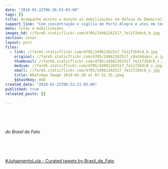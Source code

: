 ```yaml
---
date: "2018-01-22T06:36:53-03:00"
tags: []
title: Acompanhe minuto a minuto as mobilizações em defesa da Democracia e do direito do Lula ser candidato
support_line: "Com concentração e vigília em Porto Alegre e atos em todo o Brasil, veja os destaques selecionados pelo Brasil de Fato."
menu: lutas e mobilizações
images_hd: //farm5.staticflickr.com/4705/24962262517_7e11f2b9c8_b.jpg
section: cover
layout: post
files:
  - link: //farm5.staticflickr.com/4705/24962262517_7e11f2b9c8_b.jpg
    original: //farm5.staticflickr.com/4705/24962262517_c9a2d4abcc_o.jpg
    thumbnail: //farm5.staticflickr.com/4705/24962262517_7e11f2b9c8_t.jpg
    medium: //farm5.staticflickr.com/4705/24962262517_7e11f2b9c8_z.jpg
    small: //farm5.staticflickr.com/4705/24962262517_7e11f2b9c8_n.jpg
    title: WhatsApp Image 2018-01-20 at 07.52.35.jpeg
    $$hashKey: 0G0
created_date: "2018-01-22T06:52:21-03:00"
published: true
releated_posts: []

---
```

<p>&nbsp;</p>

<p>&nbsp;</p>

<p><em>do Brasil de Fato</em></p>

<p>&nbsp;</p>

<p>&nbsp;</p>

<p><a class="twitter-timeline" data-partner="tweetdeck" href="https://twitter.com/Brasil_de_Fato/timelines/955170364006510592?ref_src=twsrc%5Etfw">#JulgamentoLula - Curated tweets by Brasil_de_Fato</a> <script async src="https://platform.twitter.com/widgets.js" charset="utf-8"></script></p>
